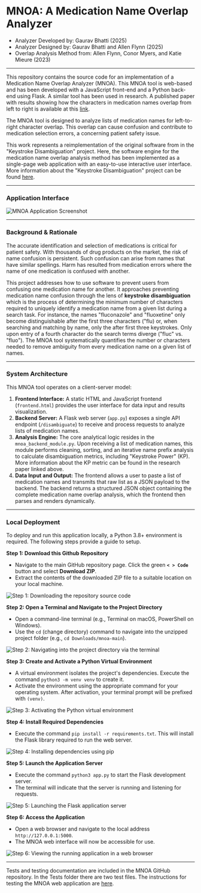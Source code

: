 # MNOA: A Medication Name Overlap Analyzer

- Analyzer Developed by: Gaurav Bhatti (2025)
- Analyzer Designed by: Gaurav Bhatti and Allen Flynn (2025)
- Overlap Analysis Method from: Allen Flynn, Conor Myers, and Katie Mieure (2023)

---

This repository contains the source code for an implementation of a Medication Name Overlap Analyzer (MNOA). This MNOA tool is web-based and has been developed with a JavaScript front-end and a Python back-end using Flask. A similar tool has been used in research. A published paper with results showing how the characters in medication names overlap from left to right is available at this [link](https://academic.oup.com/ajhp/article-abstract/81/14/622/7613639). 

The MNOA tool is designed to analyze lists of medication names for left-to-right character overlap. This overlap can cause confusion and contribute to medication selection errors, a concerning patient safety issue. 

This work represents a reimplementation of the original software from in the "Keystroke Disambiguation" project. Here, the  software engine for the medication name overlap analysis method has been implemented as a single-page web application with an easy-to-use interactive user interface. More information about the "Keystroke Disambiguation" project can be found [here](https://github.com/SafeMedicationNameSelection/Keystroke_Disambiguation).

---

### Application Interface

![MNOA Application Screenshot](assets/mnoa-screenshot.png)

---

### Background & Rationale

The accurate identification and selection of medications is critical for patient safety. With thousands of drug products on the market, the risk of name confusion is persistent. Such confusion can arise from names that have similar spellings. Harm has resulted from medication errors where the name of one medication is confused with another.

This project addresses how to use software to prevent users from confusing one medication name for another. It approaches preventing medication name confusion through the lens of **keystroke disambiguation** which is the process of determining the minimum number of characters required to uniquely identify a medication name from a given list during a search task. For instance, the names "fluconazole" and "fluoxetine" only become distinguishable after the first three characters ("flu) or, when searching and matching by name, only the after first three keystrokes. Only upon entry of a fourth character do the search terms diverge ("fluc" vs. "fluo"). The MNOA tool systematically quantifies the number or characters needed to remove ambiguity from every medication name on a given list of names.

---

### System Architecture

This MNOA tool operates on a client-server model:

1.  **Frontend Interface:** A static HTML and JavaScript frontend (`frontend.html`) provides the user interface for data input and results visualization.
2.  **Backend Server:** A Flask web server (`app.py`) exposes a single API endpoint (`/disambiguate`) to receive and process requests to analyze lists of medication names.
3.  **Analysis Engine:** The core analytical logic resides in the `mnoa_backend_module.py`. Upon receiving a list of medication names, this module performs cleaning, sorting, and an iterative name prefix analysis to calculate disambiguation metrics, including "Keystroke Power" (KP). More information about the KP metric can be found in the research paper linked above.
4.  **Data Input and Output:** The frontend allows a user to paste a list of medication names and transmits that raw list as a JSON payload to the backend. The backend returns a structured JSON object containing the complete medication name overlap analysis, which the frontend then parses and renders dynamically.

---

### Local Deployment

To deploy and run this application locally, a Python 3.8+ environment is required. The following steps provide a guide to setup.

**Step 1: Download this Github Repository**
* Navigate to the main GitHub repository page. Click the green **`< > Code`** button and select **Download ZIP**.
* Extract the contents of the downloaded ZIP file to a suitable location on your local machine.

![Step 1: Downloading the repository source code](assets/step-1-download.png)

**Step 2: Open a Terminal and Navigate to the Project Directory**
* Open a command-line terminal (e.g., Terminal on macOS, PowerShell on Windows).
* Use the `cd` (change directory) command to navigate into the unzipped project folder (e.g., `cd Downloads/mnoa-main`).

![Step 2: Navigating into the project directory via the terminal](assets/step-2-terminal.png)

**Step 3: Create and Activate a Python Virtual Environment**
* A virtual environment isolates the project's dependencies. Execute the command `python3 -m venv venv` to create it.
* Activate the environment using the appropriate command for your operating system. After activation, your terminal prompt will be prefixed with `(venv)`.

![Step 3: Activating the Python virtual environment](assets/step-3-activate.png)

**Step 4: Install Required Dependencies**
* Execute the command `pip install -r requirements.txt`. This will install the Flask library required to run the web server.

![Step 4: Installing dependencies using pip](assets/step-4-install.png)

**Step 5: Launch the Application Server**
* Execute the command `python3 app.py` to start the Flask development server.
* The terminal will indicate that the server is running and listening for requests.

![Step 5: Launching the Flask application server](assets/step-5-run.png)

**Step 6: Access the Application**
* Open a web browser and navigate to the local address `http://127.0.0.1:5000`.
* The MNOA web interface will now be accessible for use.

![Step 6: Viewing the running application in a web browser](assets/step-6-browser.png)

---

Tests and testing documentation are included in the MNOA GitHub repository. In the Tests folder there are two test files. The instructions for testing the MNOA web application are [here](https://github.com/SafeMedicationNameSelection/mnoa/blob/main/Test/Instructions%20for%20Testing.md).
